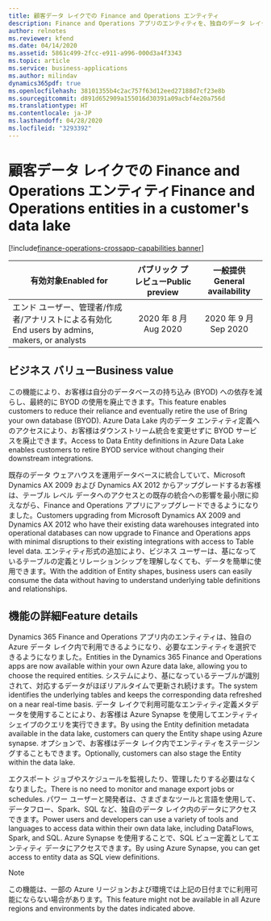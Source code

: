 ```yaml
---
title: 顧客データ レイクでの Finance and Operations エンティティ
description: Finance and Operations アプリのエンティティを、独自のデータ レイクで使用できるようになりました。 お客様は、システムがほぼリアルタイムでデータを更新している間に、必要なテーブル エンティティを選択できます。
author: relnotes
ms.reviewer: kfend
ms.date: 04/14/2020
ms.assetid: 5861c499-2fcc-e911-a996-000d3a4f3343
ms.topic: article
ms.service: business-applications
ms.author: milindav
dynamics365pdf: true
ms.openlocfilehash: 38101355b4c2ac757f63d12eed27188d7cf23e8b
ms.sourcegitcommit: d891d652909a155016d30391a09acbf4e20a756d
ms.translationtype: HT
ms.contentlocale: ja-JP
ms.lasthandoff: 04/28/2020
ms.locfileid: "3293392"
---
```

# <a name="finance-and-operations-entities-in-a-customers-data-lake"></a><span data-ttu-id="1c02e-104">顧客データ レイクでの Finance and Operations エンティティ</span><span class="sxs-lookup"><span data-stu-id="1c02e-104">Finance and Operations entities in a customer's data lake</span></span>
[!include[finance-operations-crossapp-capabilities banner](../includes/finance-operations-crossapp-capabilities.md)]

| <span data-ttu-id="1c02e-105">有効対象</span><span class="sxs-lookup"><span data-stu-id="1c02e-105">Enabled for</span></span>    |  <span data-ttu-id="1c02e-106">パブリック プレビュー</span><span class="sxs-lookup"><span data-stu-id="1c02e-106">Public preview</span></span> | <span data-ttu-id="1c02e-107">一般提供</span><span class="sxs-lookup"><span data-stu-id="1c02e-107">General availability</span></span> | 
| ---------- | :----------: |:----------: |
|<span data-ttu-id="1c02e-108">エンド ユーザー、管理者/作成者/アナリストによる有効化</span><span class="sxs-lookup"><span data-stu-id="1c02e-108">End users by admins, makers, or analysts</span></span>|<span data-ttu-id="1c02e-109">2020 年 8 月</span><span class="sxs-lookup"><span data-stu-id="1c02e-109">Aug 2020</span></span>| <span data-ttu-id="1c02e-110">2020 年 9 月</span><span class="sxs-lookup"><span data-stu-id="1c02e-110">Sep 2020</span></span>|


## <a name="business-value"></a><span data-ttu-id="1c02e-111">ビジネス バリュー</span><span class="sxs-lookup"><span data-stu-id="1c02e-111">Business value</span></span>
<!-- bv start -->
<span data-ttu-id="1c02e-112">この機能により、お客様は自分のデータベースの持ち込み (BYOD) への依存を減らし、最終的に BYOD の使用を廃止できます。</span><span class="sxs-lookup"><span data-stu-id="1c02e-112">This feature enables customers to reduce their reliance and eventually retire the use of Bring your own database (BYOD).</span></span> <span data-ttu-id="1c02e-113">Azure Data Lake 内のデータ エンティティ定義へのアクセスにより、お客様はダウンストリーム統合を変更せずに BYOD サービスを廃止できます。</span><span class="sxs-lookup"><span data-stu-id="1c02e-113">Access to Data Entity definitions in Azure Data Lake enables customers to retire BYOD service without changing their downstream integrations.</span></span>

<span data-ttu-id="1c02e-114">既存のデータ ウェアハウスを運用データベースに統合していて、Microsoft Dynamics AX 2009 および Dynamics AX 2012 からアップグレードするお客様は、テーブル レベル データへのアクセスとの既存の統合への影響を最小限に抑えながら、Finance and Operations アプリにアップグレードできるようになりました。</span><span class="sxs-lookup"><span data-stu-id="1c02e-114">Customers upgrading from Microsoft Dynamics AX 2009 and Dynamics AX 2012 who have their existing data warehouses integrated into operational databases can now upgrade to Finance and Operations apps with minimal disruptions to their existing integrations with access to Table level data.</span></span> <span data-ttu-id="1c02e-115">エンティティ形式の追加により、ビジネス ユーザーは、基になっているテーブルの定義とリレーションシップを理解しなくても、データを簡単に使用できます。</span><span class="sxs-lookup"><span data-stu-id="1c02e-115">With the addition of Entity shapes, business users can easily consume the data without having to understand underlying table definitions and relationships.</span></span>
<!-- bv end -->



## <a name="feature-details"></a><span data-ttu-id="1c02e-116">機能の詳細</span><span class="sxs-lookup"><span data-stu-id="1c02e-116">Feature details</span></span>
<!--feature detail start -->
<span data-ttu-id="1c02e-117">Dynamics 365 Finance and Operations アプリ内のエンティティは、独自の Azure データ レイク内で利用できるようになり、必要なエンティティを選択できるようになりました。</span><span class="sxs-lookup"><span data-stu-id="1c02e-117">Entities in the Dynamics 365 Finance and Operations apps are now available within your own Azure data lake, allowing you to choose the required entities.</span></span> <span data-ttu-id="1c02e-118">システムにより、基になっているテーブルが識別されて、対応するデータがほぼリアルタイムで更新され続けます。</span><span class="sxs-lookup"><span data-stu-id="1c02e-118">The system identifies the underlying tables and keeps the corresponding data refreshed on a near real-time basis.</span></span> <span data-ttu-id="1c02e-119">データ レイクで利用可能なエンティティ定義メタデータを使用することにより、お客様は Azure Synapse を使用してエンティティ シェイプのクエリを実行できます。</span><span class="sxs-lookup"><span data-stu-id="1c02e-119">By using the Entity definition metadata available in the data lake, customers can query the Entity shape using Azure synapse.</span></span> <span data-ttu-id="1c02e-120">オプションで、お客様はデータ レイク内でエンティティをステージングすることもできます。</span><span class="sxs-lookup"><span data-stu-id="1c02e-120">Optionally, customers can also stage the Entity within the data lake.</span></span>

<span data-ttu-id="1c02e-121">エクスポート ジョブやスケジュールを監視したり、管理したりする必要はなくなりました。</span><span class="sxs-lookup"><span data-stu-id="1c02e-121">There is no need to monitor and manage export jobs or schedules.</span></span> <span data-ttu-id="1c02e-122">パワー ユーザーと開発者は、さまざまなツールと言語を使用して、データフロー、Spark、SQL など、独自のデータ レイク内のデータにアクセスできます。</span><span class="sxs-lookup"><span data-stu-id="1c02e-122">Power users and developers can use a variety of tools and languages to access data within their own data lake, including DataFlows, Spark, and SQL.</span></span> <span data-ttu-id="1c02e-123">Azure Synapse を使用することで、SQL ビュー定義としてエンティティ データにアクセスできます。</span><span class="sxs-lookup"><span data-stu-id="1c02e-123">By using Azure Synapse, you can get access to entity data as SQL view definitions.</span></span>

> [!NOTE]
> <span data-ttu-id="1c02e-124">この機能は、一部の Azure リージョンおよび環境では上記の日付までに利用可能にならない場合があります。</span><span class="sxs-lookup"><span data-stu-id="1c02e-124">This feature might not be available in all Azure regions and environments by the dates indicated above.</span></span>
<!--feature detail end -->










